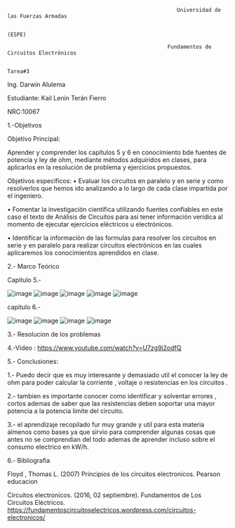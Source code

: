                                                           Universidad de las Fuerzas Armadas
                                                        
                                                                     (ESPE)
                                                                     
                                                       Fundamentos de Circuitos Electrónicos
                                                       
                                                                     Tarea#3
Ing. Darwin Alulema

Estudiante: Kail Lenin Terán Fierro

NRC:10067

1.-Objetivos

Objetivo Principal:

Aprender y comprender los capítulos 5 y 6 en conocimiento bde fuentes de potencia y ley de ohm, mediante métodos adquiridos en clases, para aplicarlos en la resolución de problema y ejercicios propuestos.

Objetivos específicos: • Evaluar los circuitos en paralelo y en serie y como resolverlos que hemos ido analizando a lo largo de cada clase impartida por el ingeniero.

• Fomentar la investigación científica utilizando fuentes confiables en este caso el texto de Análisis de Circuitos para así tener información verídica al momento de ejecutar ejercicios eléctricos u electrónicos.

• Identificar la información de las formulas para resolver los circuitos en serie y en paralelo para realizar circuitos electrónicos en las cuales aplicaremos los conocimientos aprendidos en clase.

2.- Marco Teórico

Capitulo 5.-

![image](https://user-images.githubusercontent.com/117742027/204002477-bdc1d734-4b92-494a-8d17-a31dea2489a4.png)
![image](https://user-images.githubusercontent.com/117742027/204002562-a7c171a3-666e-43bc-a9a6-8fe3d4a45e55.png)
![image](https://user-images.githubusercontent.com/117742027/204002575-8950cb01-d573-4abd-b073-dcad5163c0f1.png)
![image](https://user-images.githubusercontent.com/117742027/204002595-145ad52b-b4c6-40af-a573-6731b13279c1.png)
![image](https://user-images.githubusercontent.com/117742027/204002604-6a00702a-a371-4e27-9e72-a6628b23f8af.png)

capitulo 6.-

![image](https://user-images.githubusercontent.com/117742027/204002641-680c5916-ec6e-48b6-b462-96878850f817.png)
![image](https://user-images.githubusercontent.com/117742027/204002711-85dd34ce-e88f-44ec-8c9c-1be28e9ec091.png)
![image](https://user-images.githubusercontent.com/117742027/204002750-48b67df0-0326-4b2b-882d-0770c7528e6a.png)
![image](https://user-images.githubusercontent.com/117742027/204002771-771926dd-48bc-413e-a7b3-410ceb0a7ea2.png)



3.- Resolucion de los problemas



4.-Video : https://www.youtube.com/watch?v=U7zg9i2odfQ

5.- Conclusiones:

1.- Puedo decir que es muy interesante y demasiado util el conocer la ley de ohm para poder calcular la corriente , voltaje o resistencias en los circuitos .

2.- tambien es importante conocer como identificar y solventar errores , cortos ademas de saber que las resistencias deben soportar una mayor potencia a la potencia limite del circuito.

3.- el aprendizaje recopilado fur muy grande y util para esta materia almenos como bases ya que sirvio para comprender algunas cosas que antes no se comprendian del todo ademas de aprender incluso sobre el consumo electrico en kW/h.

6.- Bibliografia

Floyd , Thomas L. (2007) Principios de los circuitos electronicos. Pearson educacion

Circuitos electronicos. (2016, 02 septiembre). Fundamentos de Los Circuitos Eléctricos. https://fundamentoscircuitoselectricos.wordpress.com/circuitos-electronicos/
